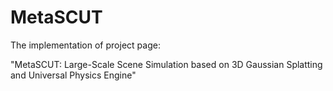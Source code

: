 # MetaSCUT
The implementation of project page:

"MetaSCUT: Large-Scale Scene Simulation based on 3D Gaussian Splatting and Universal Physics Engine"
